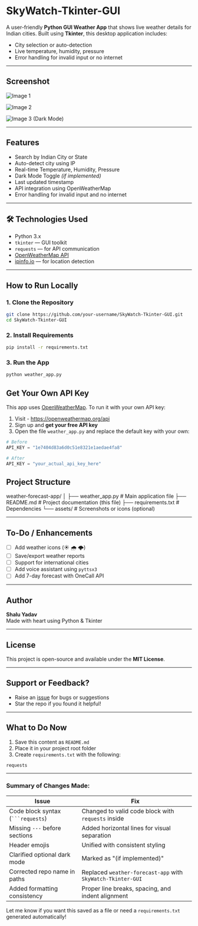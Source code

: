 #  SkyWatch-Tkinter-GUI

A user-friendly **Python GUI Weather App** that shows live weather details for Indian cities. Built using **Tkinter**, this desktop application includes:

-  City selection or auto-detection  
-  Live temperature, humidity, pressure  
-  Error handling for invalid input or no internet  

---

##  Screenshot

![Image 1](https://github.com/user-attachments/assets/df5d1fcd-acd4-4bd4-8f33-70769f445243)

![Image 2](https://github.com/user-attachments/assets/1c7fffb5-9e5c-4ae0-86a3-bb1f4a3d373a)

![Image 3 (Dark Mode)](https://github.com/user-attachments/assets/0d4e541e-85ef-48d8-b1a3-adf39516af68)


---

##  Features

-  Search by Indian City or State  
-  Auto-detect city using IP  
-  Real-time Temperature, Humidity, Pressure  
-  Dark Mode Toggle *(if implemented)*  
-  Last updated timestamp  
-  API integration using OpenWeatherMap  
-  Error handling for invalid input and no internet  

---

## 🛠️ Technologies Used

- Python 3.x  
- `tkinter` — GUI toolkit  
- `requests` — for API communication  
- [OpenWeatherMap API](https://openweathermap.org/)  
- [ipinfo.io](https://ipinfo.io) — for location detection  

---

##  How to Run Locally

### 1. Clone the Repository
```bash
git clone https://github.com/your-username/SkyWatch-Tkinter-GUI.git
cd SkyWatch-Tkinter-GUI
```

### 2. Install Requirements
```bash
pip install -r requirements.txt
```

### 3. Run the App
```bash
python weather_app.py
```

##  Get Your Own API Key

This app uses [OpenWeatherMap](https://openweathermap.org/api). To run it with your own API key:

1. Visit - https://openweathermap.org/api  
2. Sign up and **get your free API key**
3. Open the file `weather_app.py` and replace the default key with your own:

```python
# Before
API_KEY = "1e7404d83a6d0c51e8321e1aedae4fa8"

# After
API_KEY = "your_actual_api_key_here"
```
##  Project Structure
weather-forecast-app/
│
├── weather_app.py # Main application file
├── README.md # Project documentation (this file)
├── requirements.txt # Dependencies
└── assets/ # Screenshots or icons (optional)

---

##  To-Do / Enhancements

- [ ] Add weather icons (☀️ 🌧️ 🌩️)
- [ ] Save/export weather reports
- [ ] Support for international cities
- [ ] Add voice assistant using `pyttsx3`
- [ ] Add 7-day forecast with OneCall API

---

##  Author

**Shalu Yadav**  
Made with heart using Python & Tkinter

---

##  License

This project is open-source and available under the **MIT License**.

---

##  Support or Feedback?

-  Raise an [issue](https://github.com/your-username/weather-forecast-app/issues) for bugs or suggestions  
-  Star the repo if you found it helpful!

---

##  What to Do Now

1. Save this content as `README.md`  
2. Place it in your project root folder  
3. Create `requirements.txt` with the following:
```bash
requests
```

---

###  Summary of Changes Made:

| Issue | Fix |
|-------|-----|
| Code block syntax (` ```requests `) | Changed to valid code block with `requests` inside |
| Missing `---` before sections | Added horizontal lines for visual separation |
| Header emojis | Unified with consistent styling |
| Clarified optional dark mode | Marked as "(if implemented)" |
| Corrected repo name in paths | Replaced `weather-forecast-app` with `SkyWatch-Tkinter-GUI` |
| Added formatting consistency | Proper line breaks, spacing, and indent alignment |

Let me know if you want this saved as a file or need a `requirements.txt` generated automatically!
